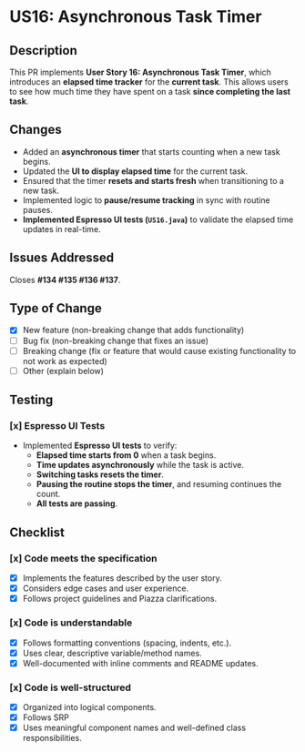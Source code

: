 # US16: Asynchronous Task Timer

## Description
This PR implements **User Story 16: Asynchronous Task Timer**, which introduces an **elapsed time tracker** for the **current task**. This allows users to see how much time they have spent on a task **since completing the last task**.

## Changes
- Added an **asynchronous timer** that starts counting when a new task begins.
- Updated the **UI to display elapsed time** for the current task.
- Ensured that the timer **resets and starts fresh** when transitioning to a new task.
- Implemented logic to **pause/resume tracking** in sync with routine pauses.
- **Implemented Espresso UI tests (`US16.java`)** to validate the elapsed time updates in real-time.

## Issues Addressed
Closes **#134 #135 #136 #137**.

## Type of Change
- [x] New feature (non-breaking change that adds functionality)
- [ ] Bug fix (non-breaking change that fixes an issue)
- [ ] Breaking change (fix or feature that would cause existing functionality to not work as expected)
- [ ] Other (explain below)

## Testing
### [x] **Espresso UI Tests**
- Implemented **Espresso UI tests** to verify:
  - **Elapsed time starts from 0** when a task begins.
  - **Time updates asynchronously** while the task is active.
  - **Switching tasks resets the timer**.
  - **Pausing the routine stops the timer**, and resuming continues the count.
  - **All tests are passing**.

## Checklist
### [x] Code meets the specification
- [x] Implements the features described by the user story.
- [x] Considers edge cases and user experience.
- [x] Follows project guidelines and Piazza clarifications.

### [x] Code is understandable
- [x] Follows formatting conventions (spacing, indents, etc.).
- [x] Uses clear, descriptive variable/method names.
- [x] Well-documented with inline comments and README updates.

### [x] Code is well-structured
- [x] Organized into logical components.
- [x] Follows SRP
- [x] Uses meaningful component names and well-defined class responsibilities.
